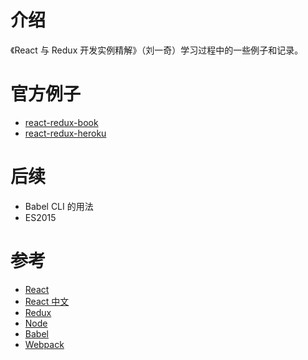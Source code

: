 # 介绍

《React 与 Redux 开发实例精解》（刘一奇）学习过程中的一些例子和记录。

# 官方例子
- [react-redux-book](https://github.com/lewis617/react-redux-book)
- [react-redux-heroku](https://github.com/lewis617/react-redux-heroku)

# 后续
- Babel CLI 的用法
- ES2015

# 参考
- [React](https://reactjs.org)
- [React 中文](http://react-china.org)
- [Redux](https://redux.js.org)
- [Node](https://nodejs.org/en/)
- [Babel](http://babeljs.io)
- [Webpack](http://webpack.github.io)



